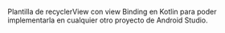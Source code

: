 Plantilla de recyclerView con view Binding en Kotlin para poder implementarla en cualquier otro proyecto de Android Studio. 
